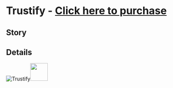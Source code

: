 **Trustify** - [Click here to purchase](https://)
====================================================

**Story**
------------------------


**Details**
------------------------

![Trustify]()<img src="" height="48" width="48">
